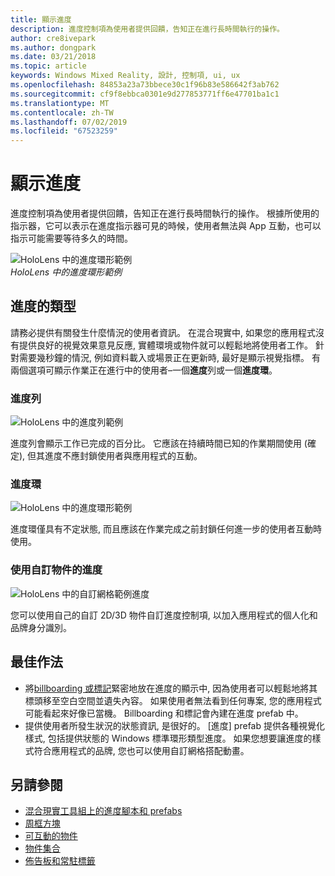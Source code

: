 ```yaml
---
title: 顯示進度
description: 進度控制項為使用者提供回饋，告知正在進行長時間執行的操作。
author: cre8ivepark
ms.author: dongpark
ms.date: 03/21/2018
ms.topic: article
keywords: Windows Mixed Reality, 設計, 控制項, ui, ux
ms.openlocfilehash: 84853a23a73bbece30c1f96b83e586642f3ab762
ms.sourcegitcommit: cf9f8ebbca0301e9d277853771ff6e47701ba1c1
ms.translationtype: MT
ms.contentlocale: zh-TW
ms.lasthandoff: 07/02/2019
ms.locfileid: "67523259"
---
```

# <a name="displaying-progress"></a>顯示進度

進度控制項為使用者提供回饋，告知正在進行長時間執行的操作。 根據所使用的指示器，它可以表示在進度指示器可見的時候，使用者無法與 App 互動，也可以指示可能需要等待多久的時間。

![HoloLens 中的進度環形範例](images/HoloLens2_Loader.gif)<br>
*HoloLens 中的進度環形範例*

## <a name="types-of-progress"></a>進度的類型

請務必提供有關發生什麼情況的使用者資訊。 在混合現實中, 如果您的應用程式沒有提供良好的視覺效果意見反應, 實體環境或物件就可以輕鬆地將使用者工作。 針對需要幾秒鐘的情況, 例如資料載入或場景正在更新時, 最好是顯示視覺指標。 有兩個選項可顯示作業正在進行中的使用者–一個**進度**列或一個**進度環**。

### <a name="progress-bar"></a>進度列

![HoloLens 中的進度列範例](images/640px-progressbar.jpg)

進度列會顯示工作已完成的百分比。 它應該在持續時間已知的作業期間使用 (確定), 但其進度不應封鎖使用者與應用程式的互動。

### <a name="progress-ring"></a>進度環

![HoloLens 中的進度環形範例](images/640px-progressring.jpg)

進度環僅具有不定狀態, 而且應該在作業完成之前封鎖任何進一步的使用者互動時使用。

### <a name="progress-with-a-custom-object"></a>使用自訂物件的進度

![HoloLens 中的自訂網格範例進度](images/640px-progresscustom.jpg)

您可以使用自己的自訂 2D/3D 物件自訂進度控制項, 以加入應用程式的個人化和品牌身分識別。

## <a name="best-practices"></a>最佳作法
* 將[billboarding 或標記](billboarding-and-tag-along.md)緊密地放在進度的顯示中, 因為使用者可以輕鬆地將其標頭移至空白空間並遺失內容。 如果使用者無法看到任何專案, 您的應用程式可能看起來好像已當機。 Billboarding 和標記會內建在進度 prefab 中。
* 提供使用者所發生狀況的狀態資訊, 是很好的。 [進度] prefab 提供各種視覺化樣式, 包括提供狀態的 Windows 標準環形類型進度。 如果您想要讓進度的樣式符合應用程式的品牌, 您也可以使用自訂網格搭配動畫。

## <a name="see-also"></a>另請參閱
* [混合現實工具組上的進度腳本和 prefabs](https://github.com/microsoft/MixedRealityToolkit-Unity/tree/mrtk_development/Assets/MixedRealityToolkit.SDK/Features/UX/Prefabs/Loader)
* [周框方塊](app-bar-and-bounding-box.md)
* [可互動的物件](interactable-object.md)
* [物件集合](object-collection.md)
* [佈告板和常駐標籤](billboarding-and-tag-along.md)
